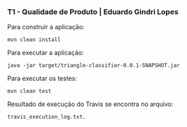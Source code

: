 ### T1 - Qualidade de Produto | Eduardo Gindri Lopes


Para construir a aplicação:

	mvn clean install
	
Para executar a aplicação:

	java -jar target/triangle-classifier-0.0.1-SNAPSHOT.jar

Para executar os testes:

	mvn clean test

Resultado de execução do Travis se encontra no arquivo:

	travis_execution_log.txt.